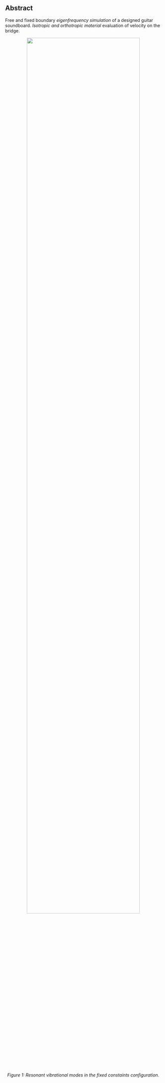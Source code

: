 ## Abstract

Free and fixed boundary *eigenfrequency simulation* of a designed guitar soundboard. *Isotropic and orthotropic material* evaluation of velocity on the bridge.


<p align="center" width="100%">
    <img width="85%" src="https://github.com/user-attachments/assets/a6b7798f-4588-4d9a-8968-b474d7be3287">
</p>

<p align="center"><i>Figure 1: Resonant vibrational modes in the fixed constaints configuration.</i></p>


